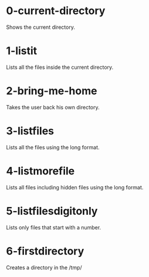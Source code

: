 # 0-current-directory
Shows the current directory.
# 1-listit 
Lists all the files inside the current directory.

# 2-bring-me-home
Takes the user back his own directory.

# 3-listfiles
Lists all the files using the long format.

# 4-listmorefile
Lists all files including hidden files using the long format.

# 5-listfilesdigitonly
Lists only files that start with a number.

# 6-firstdirectory
Creates a directory in the /tmp/
